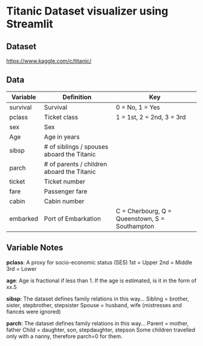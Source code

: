 # Titanic Dataset visualizer using Streamlit

## Dataset
https://www.kaggle.com/c/titanic/

## Data

| Variable | Definition | Key |
| --- | --- | --- |
| survival | Survival | 0 = No, 1 = Yes |
| pclass | Ticket class | 1 = 1st, 2 = 2nd, 3 = 3rd |
| sex	| Sex |  |
| Age | Age in years|  | 	
| sibsp | # of siblings / spouses aboard the Titanic|  | 	
| parch | # of parents / children aboard the Titanic|  | 	
| ticket | Ticket number|  | 	
| fare | Passenger fare|  | 	
| cabin | Cabin number|  | 	
| embarked | Port of Embarkation | C = Cherbourg, Q = Queenstown, S = Southampton |

## Variable Notes

**pclass**: A proxy for socio-economic status (SES)
1st = Upper
2nd = Middle
3rd = Lower

**age**: Age is fractional if less than 1. If the age is estimated, is it in the form of xx.5

**sibsp**: The dataset defines family relations in this way...
Sibling = brother, sister, stepbrother, stepsister
Spouse = husband, wife (mistresses and fiancés were ignored)

**parch**: The dataset defines family relations in this way...
Parent = mother, father
Child = daughter, son, stepdaughter, stepson
Some children travelled only with a nanny, therefore parch=0 for them.
